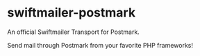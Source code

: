# swiftmailer-postmark
An official Swiftmailer Transport for Postmark.

Send mail through Postmark from your favorite PHP frameworks!
